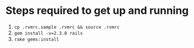 # Steps required to get up and running #

  1. ```cp .rvmrc.sample .rvmrc && source .rvmrc```
  1. ```gem install -v=2.3.8 rails```
  1. ```rake gems:install```

